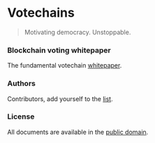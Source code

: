 # Votechains

> Motivating democracy. Unstoppable.

### Blockchain voting whitepaper

The fundamental votechain [whitepaper](VOTECHAINS.md).

### Authors

Contributors, add yourself to the [list](AUTHORS.md).

### License

All documents are available in the [public domain](LICENSE.md).
